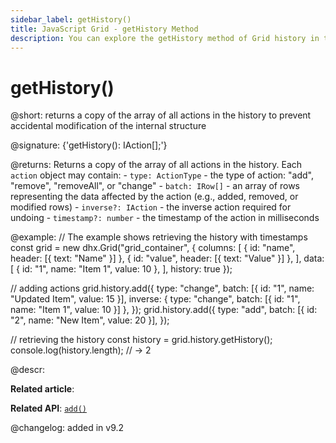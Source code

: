 ```yaml
---
sidebar_label: getHistory()
title: JavaScript Grid - getHistory Method 
description: You can explore the getHistory method of Grid history in the documentation of the DHTMLX JavaScript UI library. Browse developer guides and API reference, try out code examples and live demos, and download a free 30-day evaluation version of DHTMLX Suite.
---
```


# getHistory()

@short: returns a copy of the array of all actions in the history to prevent accidental modification of the internal structure

@signature: {'getHistory(): IAction[];'}

@returns:
Returns a copy of the array of all actions in the history. Each `action` object may contain:
    - `type: ActionType` - the type of action: "add", "remove", "removeAll", or "change"
    - `batch: IRow[]` - an array of rows representing the data affected by the action (e.g., added, removed, or modified rows)
    - `inverse?: IAction` - the inverse action required for undoing 
    - `timestamp?: number` - the timestamp of the action in milliseconds 

@example:
// The example shows retrieving the history with timestamps
const grid = new dhx.Grid("grid_container", {
    columns: [
        { id: "name", header: [{ text: "Name" }] },
        { id: "value", header: [{ text: "Value" }] },
    ],
    data: [
        { id: "1", name: "Item 1", value: 10 },
    ],
    history: true
});

// adding actions
grid.history.add({
    type: "change",
    batch: [{ id: "1", name: "Updated Item", value: 15 }],
    inverse: { type: "change", batch: [{ id: "1", name: "Item 1", value: 10 }] },
});
grid.history.add({
    type: "add",
    batch: [{ id: "2", name: "New Item", value: 20 }],
});

// retrieving the history
const history = grid.history.getHistory();
console.log(history.length); // -> 2

@descr:

**Related article**: 

**Related API**: [`add()`](grid/api/history/add_method.md)

@changelog:
added in v9.2